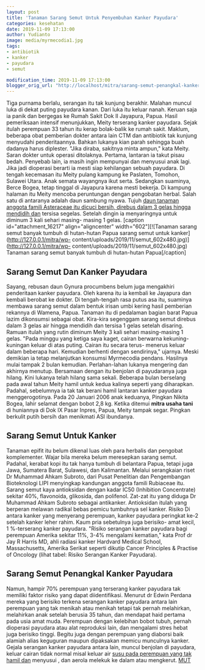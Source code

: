 ```yaml
---
layout: post
title: 'Tanaman Sarang Semut Untuk Penyembuhan Kanker Payudara'
categories: kesehatan
date: 2019-11-09 17:13:00
author: Yudianto
image: media/myrmecodia1.jpg
tags:
- antibiotik
- kanker
- payudara
- semut

modification_time: 2019-11-09 17:13:00
blogger_orig_url: "http://localhost/mitra/sarang-semut-penangkal-kanker-payudara.html"
---
```


Tiga purnama berlalu, serangan itu tak kunjung berakhir. Malahan muncul luka
di dekat puting payudara kanan. Dari luka itu keluar nanah. Keruan saja ia
panik dan bergegas ke Rumah Sakit Dok II Jayapura, Papua. Hasil pemeriksaan
intensif menunjukkan, Meity terserang kanker payudara. Sejak itulah perempuan
33 tahun itu kerap bolak-balik ke rumah sakit. Maklum, beberapa obat pemberian
dokter antara lain CTM dan antibiotik tak kunjung menyudahi penderitaannya.
Bahkan lukanya kian parah sehingga buah dadanya harus diplester. "Jika diraba,
sakitnya minta ampun," kata Meity. Saran dokter untuk operasi ditolaknya.
Pertama, lantaran ia takut pisau bedah. Penyebab lain, ia masih ingin
mempunyai dan menyusui anak lagi. Jika jadi dioperasi berarti ia mesti siap
kehilangan sebuah payudara. Di tengah kecemasan itu Meity pulang kampung ke
Paslaten, Tomohon, Sulawei Utara. Anak semata wayangnya ikut serta. Sedangkan
suaminya, Berce Bogea, tetap tinggal di Jayapura karena mesti bekerja. Di
kampung halaman itu Meity mencoba peruntungan dengan pengobatan herbal. Salah
satu di antaranya adalah daun sambung nyawa. Tujuh [daun tanaman anggota
famili Asteraceae itu dicuci bersih, direbus dalam 3 gelas hingga mendidih
dan](http://127.0.0.1/mitra/air-rebusan-daun-saga-obat-hepatitis.html) tersisa
segelas. Setelah dingin ia menyaringnya untuk diminum 3 kali sehari masing-
masing 1 gelas. [caption id="attachment_16217" align="aligncenter"
width="602"][![Tanaman sarang semut banyak tumbuh di hutan-hutan Papua sarang
semut untuk kanker](http://127.0.0.1/mitra/wp-
content/uploads/2019/11/semut_602x480.jpg)](http://127.0.0.1/mitra/wp-
content/uploads/2019/11/semut_602x480.jpg) Tanaman sarang semut banyak tumbuh
di hutan-hutan Papua[/caption]

## Sarang Semut Dan Kanker Payudara

Sayang, rebusan daun Gynura procumbens belum juga mengakhiri penderitaan
kanker payudara. Oleh karena itu ia kembali ke Jayapura dan kembali berobat ke
dokter. Di tengah-tengah rasa putus asa itu, suaminya membawa sarang semut
dalam bentuk irisan umbi kering hasil pemberian rekannya di Wamena, Papua.
Tanaman itu di pedalaman bagian barat Papua lazim dikonsumsi sebagai obat.
Kira-kira segenggam sarang semut direbus dalam 3 gelas air hingga mendidih dan
tersisa 1 gelas setelah disaring. Ramuan itulah yang rutin diminum Meity 3
kali sehari masing-masing 1 gelas. "Pada minggu yang ketiga saya kaget, cairan
berwarna kekuning-kuningan keluar di atas puting. Cairan itu secara terus-
menerus keluar dalam beberapa hari. Kemudian berhenti dengan sendirinya,"
ujarnya. Meski demikian ia tetap melanjutkan konsumsi Myrmecodia pendans.
Hasilnya mulai tampak 2 bulan kemudian. Perlahan-lahan lukanya mengering dan
akhirnya menutup. Bersamaan dengan itu benjolan di payudaranya juga hilang.
Kini lukanya telah hilang sama sekali. Beberapa bulan berselang pada awal
tahun Meity hamil untuk kedua kalinya seperti yang diharapkan. Padahal,
sebelumnya ia tak tak berani hamil lantaran kanker payudara menggerogotinya.
Pada 20 Januari 2006 anak keduanya, Pingkan Nikita Bogea, lahir selamat dengan
bobot 2,8 kg. Ketika ditemui **mitra usaha tani** di huniannya di Dok IX Pasar
Inpres, Papua, Meity tampak segar. Pingkan berkulit putih bersih dan menikmati
ASI ibundanya.

## Sarang Semut Untuk Kanker

Tanaman epifit itu belum dikenal luas oleh para herbalis dan pengobat
komplementer. Wajar bila mereka belum meresepkan sarang semut. Padahal,
kerabat kopi itu tak hanya tumbuh di belantara Papua, tetapi juga Jawa,
Sumatera Barat, Sulawesi, dan Kalimantan. Melalui serangkaian riset Dr
Muhammad Ahkam Subroto, dari Pusat Penelitian dan Pengembangan Bioteknologi
LIPI menyingkap kandungan anggota famili Rubiaceae itu. Sarang semut kaya
antioksidan dengan kadar IC50 (Inhibition Concentrate) sekitar 40%,
flavonoida, glikosida, dan polifenol. Zat-zat itu yang diduga Dr Muhammad
Ahkam Subroto sebagai antikanker. Antioksidan itulah yang berperan melawan
radikal bebas pemicu tumbuhnya sel kanker. Risiko Di antara kanker yang
menyerang perempuan, kanker payudara peringkat ke-2 setelah kanker leher
rahim. Kaum pria sebetulnya juga berisiko- amat kecil, 1 %-terserang kanker
payudara. "Risiko serangan kanker payudara bagi perempuan Amerika sekitar 11%,
3-4% mengalami kematian," kata Prof dr Jay R Harris MD, ahli radiasi kanker
Hardvard Medical School, Massachusetts, Amerika Serikat seperti dikutip Cancer
Principles & Practise of Oncology (lihat tabel: Risiko Serangan Kanker
Payudara).

## Sarang Semut Penangkal Kanker Payudara

Namun, hampir 70% perempuan yang terserang kanker payudara tak memiliki faktor
risiko yang dapat diidentifikasi. Menurut dr Edwin Perdana mereka yang
berisiko terkena serangan kanker payudara antara lain perempuan yang tak
menikah atau menikah tetapi tak pernah melahirkan, melahirkan anak setelah
berusia 35 tahun, dan mendapat haid pertama pada usia amat muda. Perempuan
dengan kelebihan bobot tubuh, pernah dioperasi payudara atau alat reproduksi
lain, dan mengalami stres hebat juga berisiko tinggi. Begitu juga dengan
perempuan yang diaborsi baik alamiah alias keguguran maupun dipaksakan memicu
munculnya kanker. Gejala serangan kanker payudara antara lain, muncul benjolan
di payudara, keluar cairan tidak normal misal keluar air [susu pada perempuan
yang tak hamil dan](http://127.0.0.1/mitra/manfaat-susu-kambing-etawa.html)
menyusui , dan aerola melekuk ke dalam atau mengkerut.
[MUT](http://127.0.0.1/mitra/)


